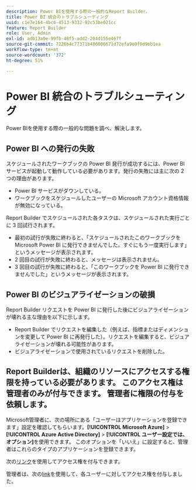 ```yaml
---
description: Power BIを使用する際の一般的なReport Builder。
title: Power BI 統合のトラブルシューティング
uuid: c1e7e164-4bc6-4513-9332-92c53be021cc
feature: Report Builder
role: User, Admin
exl-id: adb13a0e-99fb-48f5-add2-204d155e467f
source-git-commit: 7226b4c77371b486006671d72efa9e0f0d9eb1ea
workflow-type: tm+mt
source-wordcount: '372'
ht-degree: 51%

---
```


# Power BI 統合のトラブルシューティング

Power BIを使用する際の一般的な問題を調べ、解決します。

## Power BI への発行の失敗

スケジュールされたワークブックの Power BI 発行が成功するには、Power BI サービスが起動して動作している必要があります。発行の失敗には主に次の 2 つの理由があります。

* Power BI サービスがダウンしている。
* ワークブックをスケジュールしたユーザーの Microsoft アカウント資格情報が無効になっている。

Report Builder でスケジュールされた各タスクは、スケジュールされた実行ごとに 3 回試行されます。

* 最初の試行が失敗に終わると、「スケジュールされたこのワークブックを Microsoft Power BI に発行できませんでした。すぐにもう一度実行します」というメッセージが表示されます。
* 2 回目の試行が失敗に終わると、メッセージは表示されません。
* 3 回目の試行が失敗に終わると、「このワークブックを Power BI に発行できませんでした」というメッセージが表示されます。

## Power BI のビジュアライゼーションの破損

Report Builder リクエストを Power BI に発行した後にビジュアライゼーションが壊れる主な理由を以下に示します。

* Report Builder でリクエストを編集した（例えば、指標またはディメンションを変更して Power BI に再発行した）。リクエストを編集すると、ビジュアライゼーションが壊れる可能性があります。
* ビジュアライゼーションで使用されているリクエストを削除した。

## Report Builderは、組織のリソースにアクセスする権限を持っている必要があります。 このアクセス権は管理者のみが付与できます。 管理者に権限の付与を依頼します。

Microsoft管理者に、次の場所にある「ユーザーはアプリケーションを登録できます」設定を確認してもらいます。**[!UICONTROL Microsoft Azure]** > **[!UICONTROL Azure Active Directory]** > **[!UICONTROL ユーザー設定では、オプション]**&#x200B;を使用できます。 このオプションを「いいえ」に設定すると、管理者はこれらのタイプのアプリケーションを登録できます。

次の[リンク](https://login.microsoftonline.com/common/oauth2/authorize?response_type=code&amp;prompt=logint&amp;client_id=8d84f6d8-29a4-4484-a670-589b32400278&amp;redirect_uri=https%3a%2f%2fmy.omniture.com%2fsc15%2farb%2flogin.html&amp;resource=https%3a%2f%2fanalysis.windows.net%2fpowerbi%2fapi&amp;locale=en_US)を使用してアクセス権を付与できます。

管理者は、次の[link](https://login.microsoftonline.com/common/oauth2/authorize?response_type=code&amp;prompt=admin_consent&amp;client_id=8d84f6d8-29a4-4484-a670-589b32400278&amp;redirect_uri=https%3a%2f%2fmy.omniture.com%2fsc15%2farb%2flogin.html&amp;resource=https%3a%2f%2fanalysis.windows.net%2fpowerbi%2fapi&amp;locale=en_US)を使用して、各ユーザーに対してアクセス権を付与しました。
